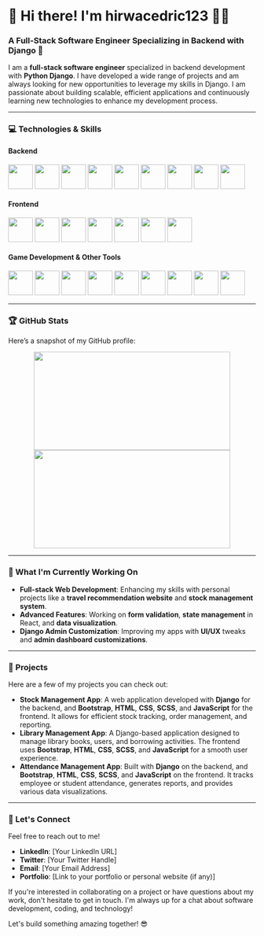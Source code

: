 # 👋 Hi there! I'm hirwacedric123 👨‍💻

### A Full-Stack Software Engineer Specializing in Backend with Django 🚀

I am a **full-stack software engineer** specialized in backend development with **Python Django**. I have developed a wide range of projects and am always looking for new opportunities to leverage my skills in Django. I am passionate about building scalable, efficient applications and continuously learning new technologies to enhance my development process.

<hr>

### 💻 Technologies & Skills

#### **Backend**  
<img src="https://img.shields.io/badge/-Django-black?style=flat&logo=django&logoColor=white&labelColor=000000" width="50" height="50"/>  
<img src="https://img.shields.io/badge/-Python-3776AB?style=flat&logo=python&logoColor=white&labelColor=3776AB" width="50" height="50"/>  
<img src="https://img.shields.io/badge/-PostgreSQL-336791?style=flat&logo=postgresql&logoColor=white&labelColor=336791" width="50" height="50"/>  
<img src="https://img.shields.io/badge/-MySQL-4479A1?style=flat&logo=mysql&logoColor=white&labelColor=4479A1" width="50" height="50"/>  
<img src="https://img.shields.io/badge/-GraphQL-E10098?style=flat&logo=graphql&logoColor=white&labelColor=E10098" width="50" height="50"/>  
<img src="https://img.shields.io/badge/-Java-007396?style=flat&logo=java&logoColor=white&labelColor=007396" width="50" height="50"/>  
<img src="https://img.shields.io/badge/-C%23-239120?style=flat&logo=c-sharp&logoColor=white&labelColor=239120" width="50" height="50"/>  
<img src="https://img.shields.io/badge/-C++-00599C?style=flat&logo=cplusplus&logoColor=white&labelColor=00599C" width="50" height="50"/>  
<img src="https://img.shields.io/badge/-.NET-512BD4?style=flat&logo=.net&logoColor=white&labelColor=512BD4" width="50" height="50"/>  

#### **Frontend**  
<img src="https://img.shields.io/badge/-React-61DAFB?style=flat&logo=react&logoColor=black&labelColor=61DAFB" width="50" height="50"/>  
<img src="https://img.shields.io/badge/-React%20Native-61DAFB?style=flat&logo=react&logoColor=black&labelColor=61DAFB" width="50" height="50"/>  
<img src="https://img.shields.io/badge/-JavaScript-F7DF1E?style=flat&logo=javascript&logoColor=black&labelColor=F7DF1E" width="50" height="50"/>  
<img src="https://img.shields.io/badge/-HTML5-E34F26?style=flat&logo=html5&logoColor=white&labelColor=E34F26" width="50" height="50"/>  
<img src="https://img.shields.io/badge/-CSS3-1572B6?style=flat&logo=css3&logoColor=white&labelColor=1572B6" width="50" height="50"/>  
<img src="https://img.shields.io/badge/-Tailwind%20CSS-06B6D4?style=flat&logo=tailwind-css&logoColor=white&labelColor=06B6D4" width="50" height="50"/>  
<img src="https://img.shields.io/badge/-Bootstrap-7952B3?style=flat&logo=bootstrap&logoColor=white&labelColor=7952B3" width="50" height="50"/>  

#### **Game Development & Other Tools**  
<img src="https://img.shields.io/badge/-Unity-000000?style=flat&logo=unity&logoColor=white&labelColor=000000" width="50" height="50"/>  
<img src="https://img.shields.io/badge/-Visual%20Basic-945DB7?style=flat&logo=visual-basic&logoColor=white&labelColor=945DB7" width="50" height="50"/>  
<img src="https://img.shields.io/badge/-Git-F05032?style=flat&logo=git&logoColor=white&labelColor=F05032" width="50" height="50"/>  
<img src="https://img.shields.io/badge/-GitHub-181717?style=flat&logo=github&logoColor=white&labelColor=181717" width="50" height="50"/>  
<img src="https://img.shields.io/badge/-GitLab-FCA121?style=flat&logo=gitlab&logoColor=white&labelColor=FCA121" width="50" height="50"/>  
<img src="https://img.shields.io/badge/-Docker-2496ED?style=flat&logo=docker&logoColor=white&labelColor=2496ED" width="50" height="50"/>  
<img src="https://img.shields.io/badge/-Postman-FF6C37?style=flat&logo=postman&logoColor=white&labelColor=FF6C37" width="50" height="50"/>  
<img src="https://img.shields.io/badge/-Nginx-009639?style=flat&logo=nginx&logoColor=white&labelColor=009639" width="50" height="50"/>  
<img src="https://img.shields.io/badge/-Celery-3785A6?style=flat&logo=celery&logoColor=white&labelColor=3785A6" width="50" height="50"/>  

<hr>

### 🏆 GitHub Stats

Here’s a snapshot of my GitHub profile:

<div align="center">
  <img height="200" width="400" src="https://github-readme-stats.vercel.app/api?username=hirwacedric123&show_icons=true&hide_title=true&count_private=true&hide=prs&theme=radical" />
  <img height="200" width="400" src="https://github-readme-stats.vercel.app/api/top-langs/?username=hirwacedric123&layout=compact&theme=radical" />
</div>

<hr>

### 🌱 What I'm Currently Working On

- **Full-stack Web Development**: Enhancing my skills with personal projects like a **travel recommendation website** and **stock management system**.
- **Advanced Features**: Working on **form validation**, **state management** in React, and **data visualization**.
- **Django Admin Customization**: Improving my apps with **UI/UX** tweaks and **admin dashboard customizations**.

<hr>

### 🚀 Projects

Here are a few of my projects you can check out:

- **Stock Management App**: A web application developed with **Django** for the backend, and **Bootstrap**, **HTML**, **CSS**, **SCSS**, and **JavaScript** for the frontend. It allows for efficient stock tracking, order management, and reporting.
- **Library Management App**: A Django-based application designed to manage library books, users, and borrowing activities. The frontend uses **Bootstrap**, **HTML**, **CSS**, **SCSS**, and **JavaScript** for a smooth user experience.
- **Attendance Management App**: Built with **Django** on the backend, and **Bootstrap**, **HTML**, **CSS**, **SCSS**, and **JavaScript** on the frontend. It tracks employee or student attendance, generates reports, and provides various data visualizations.

<hr>

### 🤝 Let's Connect

Feel free to reach out to me!

- **LinkedIn**: [Your LinkedIn URL]  
- **Twitter**: [Your Twitter Handle]  
- **Email**: [Your Email Address]  
- **Portfolio**: [Link to your portfolio or personal website (if any)]

If you're interested in collaborating on a project or have questions about my work, don't hesitate to get in touch. I'm always up for a chat about software development, coding, and technology!

Let's build something amazing together! 😎

